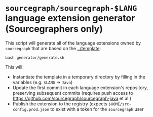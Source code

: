 # `sourcegraph/sourcegraph-$LANG` language extension generator (Sourcegraphers only)

This script will generate all of the language extensions owned by `sourcegraph` that are based on the [../template](../template):

```
bash generator/generate.sh
```

This will:

-   Instantiate the template in a temporary directory by filling in the variables (e.g. `$LANG` -> `Java`)
-   Update the first commit in each language extension's repository, preserving subsequent commits (requires push access to https://github.com/sourcegraph/sourcegraph-java et al.)
-   Publish the extension to the registry (expects `$HOME/src-config.prod.json` to exist with a token for the `sourcegraph` user
